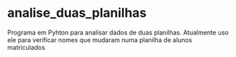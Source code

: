 # analise_duas_planilhas
Programa em Pyhton para analisar dados de duas planilhas.
Atualmente uso ele para verificar nomes que mudaram numa planilha de alunos matriculados
